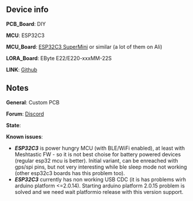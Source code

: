## Device info

**PCB_Board**: DIY

**MCU**: ESP32C3

**MCU_Board**: [ESP32C3 SuperMini](https://www.nologo.tech/product/esp32/esp32c3SuperMini/esp32C3SuperMini.html) or similar (a lot of them on Ali)

**LORA_Board**: EByte E22/E220-xxxMM-22S

**LINK**: [Github](https://github.com/mrekin/MeshtasticCustomBoards/tree/main/firmware/variants/diy/diy_nano_c3)

## Notes

**General**: Custom PCB

**Forum**: [Discord](https://discord.com/channels/867578229534359593/871539930852130866)

**State**:

**Known issues**: 
- ***ESP32C3*** is power hungry MCU (with BLE/WiFi enabled), at least with Meshtastic FW - so it is not best choise for battery powered devices (regular esp32 mcu is better).
      Initial variant, can be enreached with gps/spi pins, but not very interesting while ble sleep mode not working (other esp32c3 boards has this problem too).
- ***ESP32C3*** currently has non working USB CDC (it is has problems wirh arduino platform <=2.0.14). Starting arduino platform 2.0.15 problem is solved and we need wait platformio release with this version support.

          
